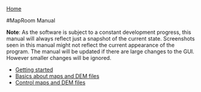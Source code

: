 [Home](Home)

#MapRoom Manual

**Note**: As the software is subject to a constant development progress, this manual will
always reflect just a snapshot of the current state. Screenshots seen in this manual might 
not reflect the current appearance of the program. The manual will be updated if there are 
large changes to the GUI. However smaller changes will be ignored. 

* [Getting started](DocGettingStarted)
* [Basics about maps and DEM files](DocBasicsMapDem)
* [Control maps and DEM files](DocControlMapDem)